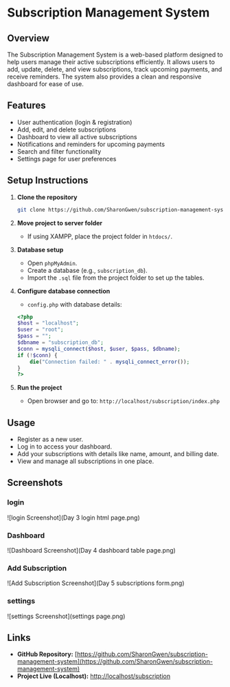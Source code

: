 # Subscription Management System

## Overview
The Subscription Management System is a web-based platform designed to help users manage their active subscriptions efficiently. It allows users to add, update, delete, and view subscriptions, track upcoming payments, and receive reminders. The system also provides a clean and responsive dashboard for ease of use.

## Features
- User authentication (login & registration)
- Add, edit, and delete subscriptions
- Dashboard to view all active subscriptions
- Notifications and reminders for upcoming payments
- Search and filter functionality
- Settings page for user preferences

## Setup Instructions
1. **Clone the repository**
   ```bash
   git clone https://github.com/SharonGwen/subscription-management-system.git
   ```

2. **Move project to server folder**
   - If using XAMPP, place the project folder in `htdocs/`.

3. **Database setup**
   - Open `phpMyAdmin`.
   - Create a database (e.g., `subscription_db`).
   - Import the `.sql` file from the project folder to set up the tables.

4. **Configure database connection**
   -  `config.php` with database details:
     ```php
     <?php
     $host = "localhost";
     $user = "root";
     $pass = "";
     $dbname = "subscription_db";
     $conn = mysqli_connect($host, $user, $pass, $dbname);
     if (!$conn) {
         die("Connection failed: " . mysqli_connect_error());
     }
     ?>
     ```

5. **Run the project**
   - Open browser and go to: `http://localhost/subscription/index.php`

## Usage
- Register as a new user.
- Log in to access your dashboard.
- Add your subscriptions with details like name, amount, and billing date.
- View and manage all subscriptions in one place.

## Screenshots
### login
![login Screenshot](Day 3 login html page.png)

### Dashboard
![Dashboard Screenshot](Day 4 dashboard table page.png)

### Add Subscription
![Add Subscription Screenshot](Day 5 subscriptions form.png)

### settings
![settings Screenshot](settings page.png)

## Links
- **GitHub Repository:** [https://github.com/SharonGwen/subscription-management-system](https://github.com/SharonGwen/subscription-management-system)
- **Project Live (Localhost):** [http://localhost/subscription](http://localhost/subscription)

